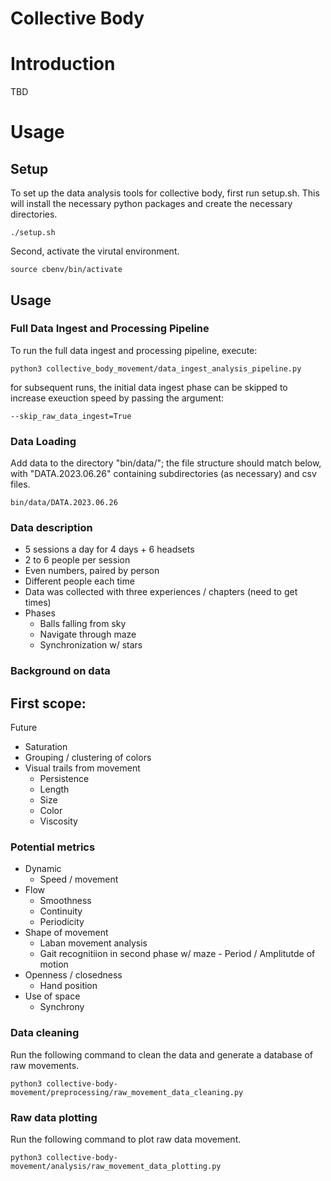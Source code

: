 Collective Body
================

# Introduction

TBD

# Usage

## Setup

To set up the data analysis tools for collective body, first run setup.sh. This will install the necessary python packages and create the necessary directories.

```
./setup.sh
```

Second, activate the virutal environment.

```
source cbenv/bin/activate
```

## Usage

### Full Data Ingest and Processing Pipeline

To run the full data ingest and processing pipeline, execute: 

```
python3 collective_body_movement/data_ingest_analysis_pipeline.py
``` 

for subsequent runs, the initial data ingest phase can be skipped to increase exeuction speed by passing the argument:

```
--skip_raw_data_ingest=True
```

### Data Loading

Add data to the directory "bin/data/"; the file structure should match below, with "DATA.2023.06.26" containing subdirectories (as necessary) and csv files. 

```
bin/data/DATA.2023.06.26
```

### Data description

- 5 sessions a day for 4 days + 6 headsets
- 2 to 6 people per session
- Even numbers, paired by person
- Different people each time
- Data was collected with three experiences / chapters (need to get times)
- Phases
    - Balls falling from sky
    - Navigate through maze
    - Synchronization w/ stars

### Background on data

First scope:
- 

Future
- Saturation
- Grouping / clustering of colors
- Visual trails from movement 
    - Persistence
    - Length 
    - Size
    - Color
    - Viscosity

### Potential metrics

- Dynamic
    - Speed / movement
- Flow
    - Smoothness
    - Continuity
    - Periodicity 
- Shape of movement
    - Laban movement analysis
    - Gait recognitiion in second phase w/ maze - Period / Amplitutde of motion
- Openness / closedness
    - Hand position
- Use of space
    - Synchrony

### Data cleaning

Run the following command to clean the data and generate a database of raw movements.

```
python3 collective-body-movement/preprocessing/raw_movement_data_cleaning.py
```

### Raw data plotting

Run the following command to plot raw data movement.

```
python3 collective-body-movement/analysis/raw_movement_data_plotting.py
```



